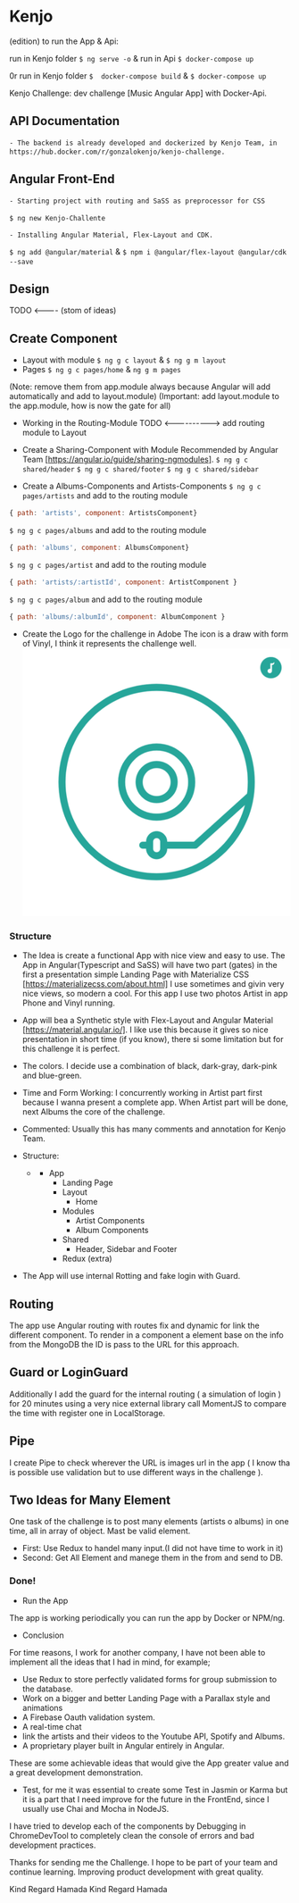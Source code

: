 # Kenjo

(edition) to run the App & Api:

  run in Kenjo folder `$ ng serve -o` & run in Api `$ docker-compose up` 
  
  0r run in Kenjo folder `$  docker-compose build`  & `$ docker-compose up` 
  


Kenjo Challenge: dev challenge [Music Angular App] with Docker-Api.

## API Documentation

    - The backend is already developed and dockerized by Kenjo Team, in https://hub.docker.com/r/gonzalokenjo/kenjo-challenge.

## Angular Front-End

    - Starting project with routing and SaSS as preprocessor for CSS

`$ ng new Kenjo-Challente`

    - Installing Angular Material, Flex-Layout and CDK.

`$ ng add @angular/material` & `$ npm i @angular/flex-layout @angular/cdk --save`

## Design

TODO <---- (stom of ideas)

## Create Component

- Layout with module
  `$ ng g c layout` & `$ ng g m layout`
- Pages
  `$ ng g c pages/home` & `ng g m pages`

(Note: remove them from app.module always because Angular will add automatically and add to layout.module)
(Important: add layout.module to the app.module, how is now the gate for all)

- Working in the Routing-Module
  TODO <----------> add routing module to Layout

- Create a Sharing-Component with Module
  Recommended by Angular Team [https://angular.io/guide/sharing-ngmodules].
  `$ ng g c shared/header`
  `$ ng g c shared/footer`
  `$ ng g c shared/sidebar`

- Create a Albums-Components and Artists-Components
  `$ ng g c pages/artists` and add to the routing module

```javascript
{ path: 'artists', component: ArtistsComponent}
```

`$ ng g c pages/albums` and add to the routing module

```javascript
{ path: 'albums', component: AlbumsComponent}
```

`$ ng g c pages/artist` and add to the routing module

```javascript
{ path: 'artists/:artistId', component: ArtistComponent }
```

`$ ng g c pages/album` and add to the routing module

```javascript
{ path: 'albums/:albumId', component: AlbumComponent }
```

- Create the Logo for the challenge in Adobe
  The icon is a draw with form of Vinyl, I think it represents the challenge well. ![image](./Kenjo/src/assets/logo/logo.png)

### Structure

- The Idea is create a functional App with nice view and easy to use. The App in Angular(Typescript and SaSS) will have two part (gates) in the first a presentation simple Landing Page with Materialize CSS [https://materializecss.com/about.html] I use sometimes and givin very nice views, so modern a cool. For this app I use two photos Artist in app Phone and Vinyl running.

- App will bea a Synthetic style with Flex-Layout and Angular Material [https://material.angular.io/]. I like use this because it gives so nice presentation in short time (if you know), there si some limitation but for this challenge it is perfect.

- The colors. I decide use a combination of black, dark-gray, dark-pink and blue-green.

- Time and Form Working: I concurrently working in Artist part first because I wanna present a complete app. When Artist part will be done, next Albums the core of the challenge.

- Commented: Usually this has many comments and annotation for Kenjo Team.

- Structure:
  - - App
      - Landing Page
      - Layout
        - Home
      - Modules
        - Artist Components
        - Album Components
      - Shared
        - Header, Sidebar and Footer
      - Redux (extra)
- The App will use internal Rotting and fake login with Guard.

## Routing

The app use Angular routing with routes fix and dynamic for link the different component. To render in a component a element base on the info from the MongoDB the ID is pass to the URL for this approach.

## Guard or LoginGuard

Additionally I add the guard for the internal routing ( a simulation of login ) for 20 minutes using a very nice external library call MomentJS to compare the time with register one in LocalStorage.

## Pipe

I create Pipe to check wherever the URL is images url in the app ( I know tha is possible use validation but to use different ways in the challenge ).

## Two Ideas for Many Element

One task of the challenge is to post many elements (artists o albums) in one time, all in array of object. Mast be valid element.

- First: Use Redux to handel many input.(I did not have time to work in it)
- Second: Get All Element and manege them in the from and send to DB.

### Done!

- Run the App

The app is working periodically you can run the app by Docker or NPM/ng.

- Conclusion

For time reasons, I work for another company, I have not been able to implement all the ideas that I had in mind, for example;

- Use Redux to store perfectly validated forms for group submission to the database.
- Work on a bigger and better Landing Page with a Parallax style and animations
- A Firebase Oauth validation system.
- A real-time chat
- link the artists and their videos to the Youtube API, Spotify and Albums.
- A proprietary player built in Angular entirely in Angular.

These are some achievable ideas that would give the App greater value and a great development demonstration.

- Test, for me it was essential to create some Test in Jasmin or Karma but it is a part that I need improve for the future in the FrontEnd, since I usually use Chai and Mocha in NodeJS.

I have tried to develop each of the components by Debugging in ChromeDevTool to completely clean the console of errors and bad development practices.

Thanks for sending me the Challenge. I hope to be part of your team and continue learning. Improving product development with great quality.

Kind Regard
Hamada
Kind Regard
Hamada
